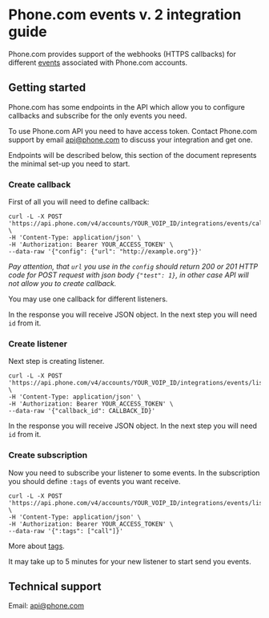 # Phone.com events v. 2 integration guide

Phone.com provides support of the webhooks (HTTPS callbacks) for different [events](docs/events-format.md) associated with Phone.com accounts.

## Getting started

Phone.com has some endpoints in the API which allow you to configure callbacks and subscribe for the only events you need.

To use Phone.com API you need to have access token. Contact Phone.com support by email api@phone.com to discuss your integration and get one.

Endpoints will be described below, this section of the document represents the minimal set-up you need to start.

### Create callback

First of all you will need to define callback:

```
curl -L -X POST 'https://api.phone.com/v4/accounts/YOUR_VOIP_ID/integrations/events/callbacks' \
-H 'Content-Type: application/json' \
-H 'Authorization: Bearer YOUR_ACCESS_TOKEN' \
--data-raw '{"config": {"url": "http://example.org"}}'
```

_Pay attention, that `url` you use in the `config` should return 200 or 201 HTTP code for POST request with json body `{"test": 1}`, in other case API will not allow you to create callback._

You may use one callback for different listeners.

In the response you will receive JSON object.  In the next step you will need `id` from it.

### Create listener

Next step is creating listener. 

```
curl -L -X POST 'https://api.phone.com/v4/accounts/YOUR_VOIP_ID/integrations/events/listeners' \
-H 'Content-Type: application/json' \
-H 'Authorization: Bearer YOUR_ACCESS_TOKEN' \
--data-raw '{"callback_id": CALLBACK_ID}'
```

In the response you will receive JSON object. In the next step you will need `id` from it.

### Create subscription

Now you need to subscribe your listener to some events. In the subscription you should define `:tags` of events you want receive.

```
curl -L -X POST 'https://api.phone.com/v4/accounts/YOUR_VOIP_ID/integrations/events/listeners/LISTENER_ID/subscriptions' \
-H 'Content-Type: application/json' \
-H 'Authorization: Bearer YOUR_ACCESS_TOKEN' \
--data-raw '{":tags": ["call"]}'
```

More about [tags](./docs/tags.md).

It may take up to 5 minutes for your new listener to start send you events.

## Technical support

Email: api@phone.com